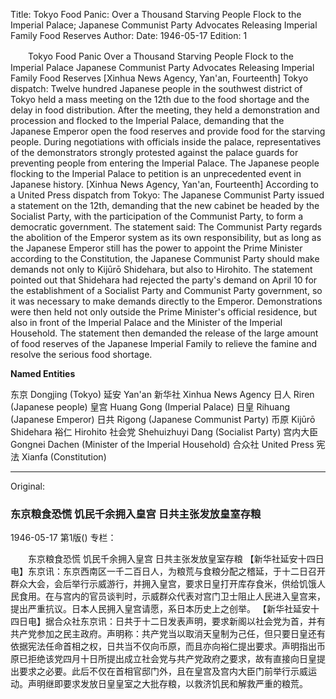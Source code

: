 Title: Tokyo Food Panic: Over a Thousand Starving People Flock to the Imperial Palace; Japanese Communist Party Advocates Releasing Imperial Family Food Reserves
Author:
Date: 1946-05-17
Edition: 1

　　Tokyo Food Panic
    Over a Thousand Starving People Flock to the Imperial Palace
    Japanese Communist Party Advocates Releasing Imperial Family Food Reserves
    [Xinhua News Agency, Yan'an, Fourteenth] Tokyo dispatch: Twelve hundred Japanese people in the southwest district of Tokyo held a mass meeting on the 12th due to the food shortage and the delay in food distribution. After the meeting, they held a demonstration and procession and flocked to the Imperial Palace, demanding that the Japanese Emperor open the food reserves and provide food for the starving people. During negotiations with officials inside the palace, representatives of the demonstrators strongly protested against the palace guards for preventing people from entering the Imperial Palace. The Japanese people flocking to the Imperial Palace to petition is an unprecedented event in Japanese history.
    [Xinhua News Agency, Yan'an, Fourteenth] According to a United Press dispatch from Tokyo: The Japanese Communist Party issued a statement on the 12th, demanding that the new cabinet be headed by the Socialist Party, with the participation of the Communist Party, to form a democratic government. The statement said: The Communist Party regards the abolition of the Emperor system as its own responsibility, but as long as the Japanese Emperor still has the power to appoint the Prime Minister according to the Constitution, the Japanese Communist Party should make demands not only to Kijūrō Shidehara, but also to Hirohito. The statement pointed out that Shidehara had rejected the party's demand on April 10 for the establishment of a Socialist Party and Communist Party government, so it was necessary to make demands directly to the Emperor. Demonstrations were then held not only outside the Prime Minister's official residence, but also in front of the Imperial Palace and the Minister of the Imperial Household. The statement then demanded the release of the large amount of food reserves of the Japanese Imperial Family to relieve the famine and resolve the serious food shortage.


**Named Entities**


东京	Dongjing (Tokyo)
延安	Yan'an
新华社	Xinhua News Agency
日人	Riren (Japanese people)
皇宫	Huang Gong (Imperial Palace)
日皇	Rihuang (Japanese Emperor)
日共	Rigong (Japanese Communist Party)
币原	Kijūrō Shidehara
裕仁	Hirohito
社会党	Shehuizhuyi Dang (Socialist Party)
宫内大臣	Gongnei Dachen (Minister of the Imperial Household)
合众社	United Press
宪法	Xianfa (Constitution)



<hr /> 

Original: 


### 东京粮食恐慌  饥民千余拥入皇宫  日共主张发放皇室存粮

1946-05-17
第1版()
专栏：

　　东京粮食恐慌
    饥民千余拥入皇宫
    日共主张发放皇室存粮
    【新华社延安十四日电】东京讯：东京西南区一千二百日人，为粮荒与食粮分配之稽延，于十二日召开群众大会，会后举行示威游行，并拥入皇宫，要求日皇打开库存食米，供给饥饿人民食用。在与宫内的官员谈判时，示威群众代表对宫门卫士阻止人民进入皇宫来，提出严重抗议。日本人民拥入皇宫请愿，系日本历史上之创举。
    【新华社延安十四日电】据合众社东京讯：日共于十二日发表声明，要求新阁以社会党为首，并有共产党参加之民主政府。声明称：共产党当以取消天皇制为己任，但只要日皇还有依据宪法任命首相之权，日共当不仅向币原，而且亦向裕仁提出要求。声明指出币原已拒绝该党四月十日所提出成立社会党与共产党政府之要求，故有直接向日皇提出要求之必要。此后不仅在首相官邸门外，且在皇宫及宫内大臣门前举行示威运动。声明继即要求发放日皇皇室之大批存粮，以救济饥民和解救严重的粮荒。

